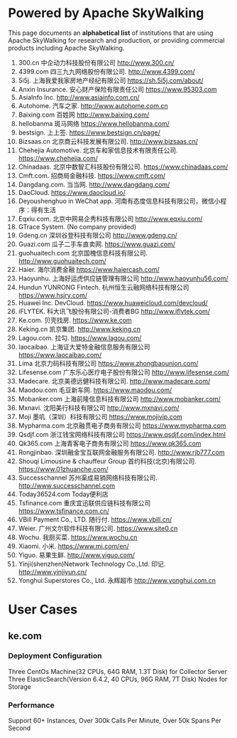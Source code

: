 # Powered by Apache SkyWalking
This page documents an **alphabetical list** of institutions that are using Apache SkyWalking for research and production,
or providing commercial products including Apache SkyWalking.


1. 300.cn 中企动力科技股份有限公司 http://www.300.cn/
1. 4399.com 四三九九网络股份有限公司. http://www.4399.com/
1. 5i5j. 上海我爱我家房地产经纪有限公司 https://sh.5i5j.com/about/
1. Anxin Insurance. 安心财产保险有限责任公司 https://www.95303.com
1. AsiaInfo Inc. http://www.asiainfo.com.cn/
1. Autohome. 汽车之家. http://www.autohome.com.cn
1. Baixing.com 百姓网 http://www.baixing.com/
1. hellobanma 斑马网络 https://www.hellobanma.com/
1. bestsign. 上上签. https://www.bestsign.cn/page/
1. Bizsaas.cn 北京商云科技发展有限公司. http://www.bizsaas.cn/
1. Chehejia Automotive. 北京车和家信息技术有限责任公司. https://www.chehejia.com/
1. Chinadaas. 北京中数智汇科技股份有限公司. https://www.chinadaas.com/
1. Cmft.com. 招商局金融科技. https://www.cmft.com/
1. Dangdang.com. 当当网. http://www.dangdang.com/
1. DaoCloud. https://www.daocloud.io/
1. Deyoushenghuo in WeChat app. 河南有态度信息科技有限公司，微信小程序：得有生活
1. Eqxiu.com. 北京中网易企秀科技有限公司 http://www.eqxiu.com/
1. GTrace System. (No company provided) 
1. Gdeng.cn 深圳谷登科技有限公司 http://www.gdeng.cn/
1. Guazi.com 瓜子二手车直卖网. https://www.guazi.com/
1. guohuaitech.com 北京国槐信息科技有限公司. http://www.guohuaitech.com/
1. Haier. 海尔消费金融 https://www.haiercash.com/
1. Haoyunhu. 上海好运虎供应链管理有限公司 http://www.haoyunhu56.com/
1. Hundun YUNRONG Fintech. 杭州恒生云融网络科技有限公司 https://www.hsjry.com/
1. Huawei Inc. DevCloud. https://www.huaweicloud.com/devcloud/
1. iFLYTEK. 科大讯飞股份有限公司-消费者BG http://www.iflytek.com/
1. Ke.com. 贝壳找房. https://www.ke.com
1. Keking.cn 凯京集团. http://www.keking.cn
1. Lagou.com. 拉勾. https://www.lagou.com/
1. laocaibao. 上海证大爱特金融信息服务有限公司 https://www.laocaibao.com/
1. Lima 北京力码科技有限公司 https://www.zhongbaounion.com/
1. Lifesense.com 广东乐心医疗电子股份有限公司 http://www.lifesense.com/
1. Madecare. 北京美德远健科技有限公司. http://www.madecare.com/
1. Maodou.com 毛豆新车网. https://www.maodou.com/
1. Mobanker.com 上海前隆信息科技有限公司  http://www.mobanker.com/
1. Mxnavi. 沈阳美行科技有限公司 http://www.mxnavi.com/
1. Moji 墨叽（深圳）科技有限公司 https://www.mojivip.com
1. Mypharma.com 北京融贯电子商务有限公司 https://www.mypharma.com
1. Qsdjf.com 浙江钱宝网络科技有限公司 https://www.qsdjf.com/index.html
1. Qk365.com 上海青客电子商务有限公司 https://www.qk365.com
1. Rongjinbao. 深圳融金宝互联网金融服务有限公司. http://www.rjb777.com
1. Shouqi Limousine & chauffeur Group 首约科技(北京)有限公司. https://www.01zhuanche.com/
1. Successchannel 苏州渠成易销网络科技有限公司. http://www.successchannel.com
1. Today36524.com Today便利店
1. Tsfinance.com 重庆宜迅联供应链科技有限公司 https://www.tsfinance.com.cn/
1. VBill Payment Co., LTD. 随行付. https://www.vbill.cn/
1. Weier. 广州文尔软件科技有限公司. https://www.site0.cn
1. Wochu. 我厨买菜. https://www.wochu.cn
1. Xiaomi. 小米. https://www.mi.com/en/
1. Yiguo. 易果生鲜. http://www.yiguo.com/
1. Yinji(shenzhen)Network Technology Co.,Ltd. 印记. http://www.yinjiyun.cn/
1. Yonghui Superstores Co., Ltd. 永辉超市 http://www.yonghui.com.cn



# User Cases
## ke.com
### Deployment Configuration
Three CentOs Machine(32 CPUs, 64G RAM, 1.3T Disk) for Collector Server
Three ElasticSearch(Version 6.4.2, 40 CPUs, 96G RAM, 7T Disk) Nodes for Storage
### Performance
Support 60+ Instances, Over 300k Calls Per Minute, Over 50k Spans Per Second
